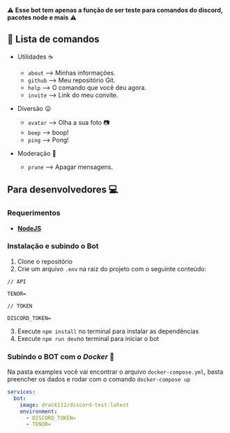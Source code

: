 :warning: **Esse bot tem apenas a função de ser teste para comandos do discord, pacotes node e mais** :warning:

## 🔺 Lista de comandos

- Utilidades ☕

  - `about` --> Minhas informações.
  - `github` --> Meu repositório Git.
  - `help` --> O comando que você deu agora.
  - `invite` --> Link do meu convite.

- Diversão 😛

  - `avatar` --> Olha a sua foto :camera:
  - `beep` --> boop!
  - `ping` --> Pong!

- Moderação 📂

  - `prune` --> Apagar mensagens.

## Para desenvolvedores 💻

### Requerimentos

- **[NodeJS](https://nodejs.org/en/)**

### Instalação e subindo o Bot

1. Clone o repositório
2. Crie um arquivo `.env` na raiz do projeto com o seguinte conteúdo:

```env
// API

TENOR=

// TOKEN

DISCORD_TOKEN=
```

3. Execute `npm install` no terminal para instalar as dependências
4. Execute `npm run dev`no terminal para iniciar o bot

### Subindo o BOT com o **_Docker_** 🐬

Na pasta examples você vai encontrar o arquivo `docker-compose.yml`, basta preencher os dados e rodar com o comando `docker-compose up`

```yml
services:
  bot:
    image: drack112/discord-test:latest
    environment:
      - DISCORD_TOKEN=
      - TENOR=
```
